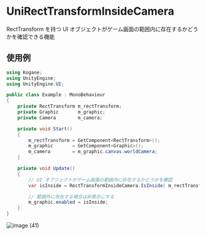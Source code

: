 # UniRectTransformInsideCamera

RectTransform を持つ UI オブジェクトがゲーム画面の範囲内に存在するかどうかを確認できる機能

## 使用例

```cs
using Kogane;
using UnityEngine;
using UnityEngine.UI;

public class Example : MonoBehaviour
{
    private RectTransform m_rectTransform;
    private Graphic       m_graphic;
    private Camera        m_camera;

    private void Start()
    {
        m_rectTransform = GetComponent<RectTransform>();
        m_graphic       = GetComponent<Graphic>();
        m_camera        = m_graphic.canvas.worldCamera;
    }

    private void Update()
    {
        // UI オブジェクトがゲーム画面の範囲内に存在するかどうかを確認
        var isInside = RectTransformInsideCamera.IsInside( m_rectTransform, m_camera );

        // 範囲外に存在する場合は非表示にする
        m_graphic.enabled = isInside;
    }
}
```

![image (41)](https://user-images.githubusercontent.com/6134875/86303602-42f0d200-bc47-11ea-8bf1-dec630fb70f8.gif)
